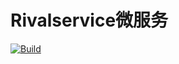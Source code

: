 # Rivalservice微服务

[![Build](https://github.com/HooYa-Bigdata/rivalservice/actions/workflows/workflow.yaml/badge.svg?branch=main)](https://github.com/HooYa-Bigdata/rivalservice/actions/workflows/workflow.yaml)